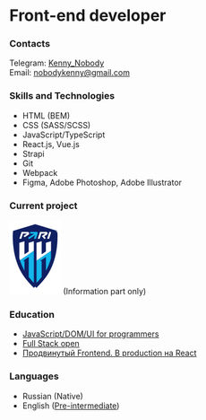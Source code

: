 # Front-end developer

### Contacts

Telegram: [Kenny_Nobody](https://t.me/Kenny_Nobody)  
Email: [nobodykenny@gmail.com](mailto:nobodykenny@gmail.com)

### Skills and Technologies

- HTML (BEM)
- CSS (SASS/SCSS)
- JavaScript/TypeScript
- React.js, Vue.js
- Strapi
- Git
- Webpack
- Figma, Adobe Photoshop, Adobe Illustrator

### Current project

[![пари нижний новгород](assets/logo-fcnn.svg)](https://fcnn.ru/) (Information part only)

### Education

- [JavaScript/DOM/UI for programmers](https://learn.javascript.ru/courses/js-20180219-2100/kenny-nobody/en/certificate.jpg)
- [Full Stack open](https://studies.cs.helsinki.fi/stats/api/certificate/fullstackopen/en/34fa50a7ff9b8a94357a91aa3b8aff26)
- [Продвинутый Frontend. В production на React](https://ulbitv.ru/frontend)

### Languages

- Russian (Native)
- English ([Pre-intermediate](https://simpler.via-mobi.com/storage/certificate/194/193274_JrwmwDFArpbLQHYy.png))
